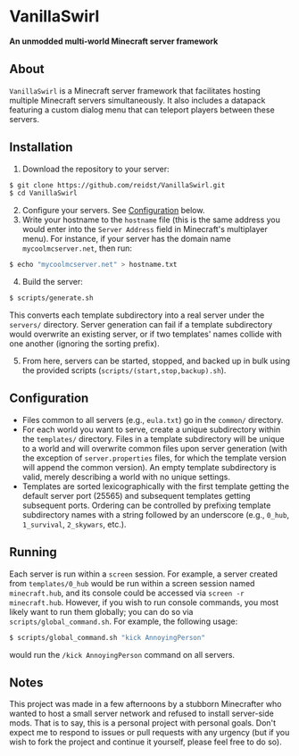 # VanillaSwirl
**An unmodded multi-world Minecraft server framework**

## About
`VanillaSwirl` is a Minecraft server framework that facilitates hosting multiple
Minecraft servers simultaneously. It also includes a datapack featuring a
custom dialog menu that can teleport players between these servers.

## Installation
1. Download the repository to your server:
```sh
$ git clone https://github.com/reidst/VanillaSwirl.git
$ cd VanillaSwirl
```
2. Configure your servers. See [Configuration](#configuration) below.
3. Write your hostname to the `hostname` file (this is the same address you
would enter into the `Server Address` field in Minecraft's multiplayer menu).
For instance, if your server has the domain name `mycoolmcserver.net`, then run:
```sh
$ echo "mycoolmcserver.net" > hostname.txt
```
4. Build the server:
```sh
$ scripts/generate.sh
```
This converts each template subdirectory into a real server under the `servers/`
directory. Server generation can fail if a template subdirectory would overwrite
an existing server, or if two templates' names collide with one another
(ignoring the sorting prefix).

5. From here, servers can be started, stopped, and backed up in bulk using the
provided scripts (`scripts/(start,stop,backup).sh`).

## Configuration
- Files common to all servers (e.g., `eula.txt`) go in the `common/` directory.
- For each world you want to serve, create a unique subdirectory within the
`templates/` directory. Files in a template subdirectory will be unique to a
world and will overwrite common files upon server generation (with the exception
of `server.properties` files, for which the template version will append the
common version). An empty template subdirectory is valid, merely describing a
world with no unique settings.
- Templates are sorted lexicographically with the first template getting the
default server port (25565) and subsequent templates getting subsequent ports.
Ordering can be controlled by prefixing template subdirectory names with a
string followed by an underscore (e.g., `0_hub`, `1_survival`, `2_skywars`,
etc.).

## Running
Each server is run within a `screen` session. For example, a server created from
`templates/0_hub` would be run within a screen session named `minecraft.hub`,
and its console could be accessed via `screen -r minecraft.hub`. However, if you
wish to run console commands, you most likely want to run them globally; you can
do so via `scripts/global_command.sh`. For example, the following usage:
```sh
$ scripts/global_command.sh "kick AnnoyingPerson"
```
would run the `/kick AnnoyingPerson` command on all servers.

## Notes
This project was made in a few afternoons by a stubborn Minecrafter who wanted
to host a small server network and refused to install server-side mods. That is
to say, this is a personal project with personal goals. Don't expect me to
respond to issues or pull requests with any urgency (but if you wish to fork the
project and continue it yourself, please feel free to do so).
